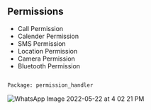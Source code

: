 ## **Permissions** 

* Call Permission
* Calender Permission
* SMS Permission
* Location Permission
* Camera Permission
* Bluetooth Permission

```bash

Package: permission_handler

```
![WhatsApp Image 2022-05-22 at 4 02 21 PM](https://user-images.githubusercontent.com/102645700/169691084-2d75a8ca-4fe6-404a-a865-c11eb4c3f3a4.jpeg)


